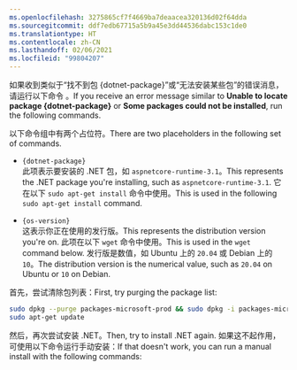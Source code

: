```yaml
---
ms.openlocfilehash: 3275865cf7f4669ba7deaacea320136d02f64dda
ms.sourcegitcommit: ddf7edb67715a5b9a45e3dd44536dabc153c1de0
ms.translationtype: HT
ms.contentlocale: zh-CN
ms.lasthandoff: 02/06/2021
ms.locfileid: "99804207"
---
```


<span data-ttu-id="41d04-101">如果收到类似于“找不到包 {dotnet-package}”或“无法安装某些包”的错误消息，请运行以下命令 。</span><span class="sxs-lookup"><span data-stu-id="41d04-101">If you receive an error message similar to **Unable to locate package {dotnet-package}** or **Some packages could not be installed**, run the following commands.</span></span>

<span data-ttu-id="41d04-102">以下命令组中有两个占位符。</span><span class="sxs-lookup"><span data-stu-id="41d04-102">There are two placeholders in the following set of commands.</span></span>

- `{dotnet-package}`\
<span data-ttu-id="41d04-103">此项表示要安装的 .NET 包，如 `aspnetcore-runtime-3.1`。</span><span class="sxs-lookup"><span data-stu-id="41d04-103">This represents the .NET package you're installing, such as `aspnetcore-runtime-3.1`.</span></span> <span data-ttu-id="41d04-104">它在以下 `sudo apt-get install` 命令中使用。</span><span class="sxs-lookup"><span data-stu-id="41d04-104">This is used in the following `sudo apt-get install` command.</span></span>

- `{os-version}`\
<span data-ttu-id="41d04-105">这表示你正在使用的发行版。</span><span class="sxs-lookup"><span data-stu-id="41d04-105">This represents the distribution version you're on.</span></span> <span data-ttu-id="41d04-106">此项在以下 `wget` 命令中使用。</span><span class="sxs-lookup"><span data-stu-id="41d04-106">This is used in the `wget` command below.</span></span> <span data-ttu-id="41d04-107">发行版是数值，如 Ubuntu 上的 `20.04` 或 Debian 上的 `10`。</span><span class="sxs-lookup"><span data-stu-id="41d04-107">The distribution version is the numerical value, such as `20.04` on Ubuntu or `10` on Debian.</span></span>

<span data-ttu-id="41d04-108">首先，尝试清除包列表：</span><span class="sxs-lookup"><span data-stu-id="41d04-108">First, try purging the package list:</span></span>

```bash
sudo dpkg --purge packages-microsoft-prod && sudo dpkg -i packages-microsoft-prod.deb
sudo apt-get update
```

<span data-ttu-id="41d04-109">然后，再次尝试安装 .NET。</span><span class="sxs-lookup"><span data-stu-id="41d04-109">Then, try to install .NET again.</span></span> <span data-ttu-id="41d04-110">如果这不起作用，可使用以下命令运行手动安装：</span><span class="sxs-lookup"><span data-stu-id="41d04-110">If that doesn't work, you can run a manual install with the following commands:</span></span>
